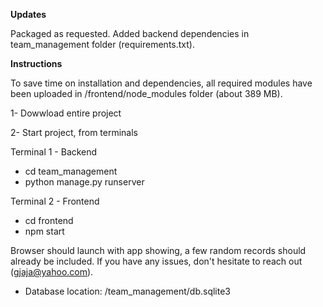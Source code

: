 **Updates**

Packaged as requested.
Added backend dependencies in team_management folder (requirements.txt).



**Instructions**

To save time on installation and dependencies, all required modules have been uploaded in /frontend/node_modules folder (about 389 MB). 

1- Dowwload entire project

2- Start project, from terminals   
  
  Terminal 1 - Backend 
  * cd team_management
  * python manage.py runserver
  
  Terminal 2 - Frontend
  * cd frontend
  * npm start

Browser should launch with app showing, a few random records should already be included. If you have any issues, don't hesitate to reach out (gjaja@yahoo.com).

* Database location: /team_management/db.sqlite3
